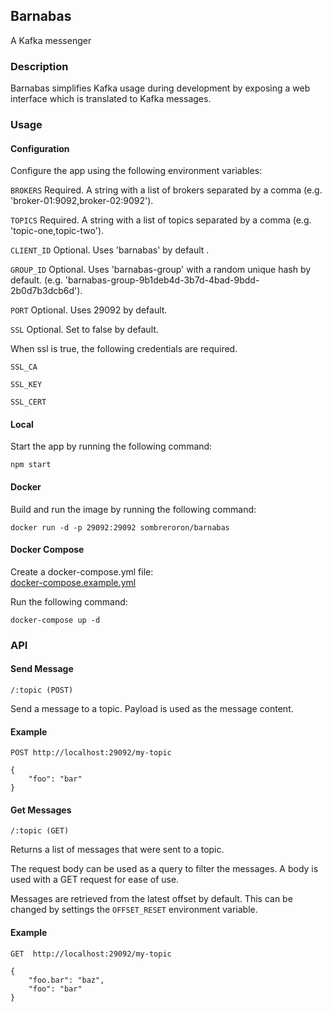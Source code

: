 ## Barnabas

A Kafka messenger

### Description

Barnabas simplifies Kafka usage during development by exposing a web interface which is translated to Kafka messages.

### Usage

#### Configuration

Configure the app using the following environment variables:

``BROKERS`` Required. A string with a list of brokers separated by a comma (e.g. 'broker-01:9092,broker-02:9092').

``TOPICS`` Required. A string with a list of topics separated by a comma (e.g. 'topic-one,topic-two').

``CLIENT_ID`` Optional. Uses 'barnabas' by default .

``GROUP_ID`` Optional. Uses 'barnabas-group' with a random unique hash by default. (e.g. 'barnabas-group-9b1deb4d-3b7d-4bad-9bdd-2b0d7b3dcb6d').

``PORT`` Optional. Uses 29092 by default.

``SSL`` Optional. Set to false by default.

When ssl is true, the following credentials are required.

``SSL_CA``

``SSL_KEY``

``SSL_CERT``

#### Local

Start the app by running the following command:
```
npm start
```

#### Docker

Build and run the image by running the following command:
```
docker run -d -p 29092:29092 sombreroron/barnabas
```

#### Docker Compose

Create a docker-compose.yml file:<br />
[docker-compose.example.yml](./docker-compose.example.yml)

Run the following command:
```
docker-compose up -d
```

### API

#### Send Message

``/:topic (POST)``

Send a message to a topic. Payload is used as the message content.

#### Example
```
POST http://localhost:29092/my-topic

{
    "foo": "bar"
}
```

#### Get Messages

``/:topic (GET)``

Returns a list of messages that were sent to a topic. 

The request body can be used as a query to filter the messages. A body is used with a GET request for ease of use. 

Messages are retrieved from the latest offset by default. This can be changed by settings the ``OFFSET_RESET`` environment variable.

#### Example
```
GET  http://localhost:29092/my-topic

{
    "foo.bar": "baz",
    "foo": "bar"
}
```
